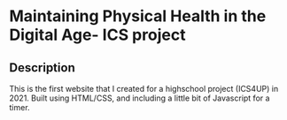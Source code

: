 # Maintaining Physical Health in the Digital Age- ICS project

## Description
This is the first website that I created for a highschool project (ICS4UP) in 2021. Built using HTML/CSS, and including a little bit of Javascript for a timer. 
 
